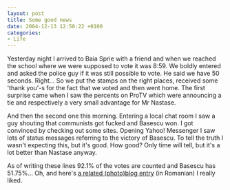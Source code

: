 ```yaml
---
layout: post
title: Some good news
date: 2004-12-13 12:50:22 +0100
categories:
- Life
---
```

Yesterday night I arrived to Baia Sprie with a friend and when we reached the school where we were supposed to vote it was 8:59. We boldly entered and asked the police guy if it was still possible to vote. He said we have 50 seconds. Right... So we put the stamps on the right places, received some 'thank you'-s for the fact that we voted and then went home. The first surprise came when I saw the percents on ProTV which were announcing a tie and respectively a very small advantage for Mr Nastase.

And then the second one this morning. Entering a local chat room I saw a guy shouting that communists got fucked and Basescu won. I got convinced by checking out some sites. Opening Yahoo! Messenger I saw lots of status messages referring to the victory of Basescu. To tell the truth I wasn't expecting this, but it's good. How good? Only time will tell, but it's a lot better than Nastase anyway.

As of writing these lines 92.1% of the votes are counted and Basescu has 51.75%... Oh, and here's <a href="http://www.paginiweb.com/blog/index.php?p=17">a related (photo)blog entry</a> (in Romanian) I really liked.

